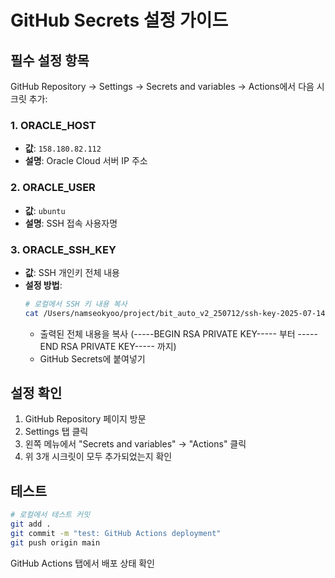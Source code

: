 # GitHub Secrets 설정 가이드

## 필수 설정 항목

GitHub Repository → Settings → Secrets and variables → Actions에서 다음 시크릿 추가:

### 1. ORACLE_HOST
- **값**: `158.180.82.112`
- **설명**: Oracle Cloud 서버 IP 주소

### 2. ORACLE_USER
- **값**: `ubuntu`
- **설명**: SSH 접속 사용자명

### 3. ORACLE_SSH_KEY
- **값**: SSH 개인키 전체 내용
- **설정 방법**:
  ```bash
  # 로컬에서 SSH 키 내용 복사
  cat /Users/namseokyoo/project/bit_auto_v2_250712/ssh-key-2025-07-14.key
  ```
  - 출력된 전체 내용을 복사 (-----BEGIN RSA PRIVATE KEY----- 부터 -----END RSA PRIVATE KEY----- 까지)
  - GitHub Secrets에 붙여넣기

## 설정 확인

1. GitHub Repository 페이지 방문
2. Settings 탭 클릭
3. 왼쪽 메뉴에서 "Secrets and variables" → "Actions" 클릭
4. 위 3개 시크릿이 모두 추가되었는지 확인

## 테스트

```bash
# 로컬에서 테스트 커밋
git add .
git commit -m "test: GitHub Actions deployment"
git push origin main
```

GitHub Actions 탭에서 배포 상태 확인